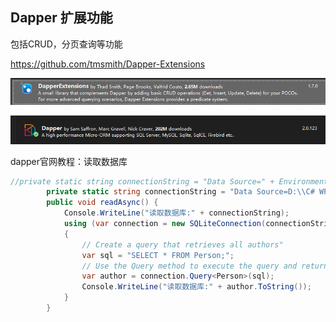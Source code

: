 ## Dapper 扩展功能

包括CRUD，分页查询等功能

https://github.com/tmsmith/Dapper-Extensions

![image-20230213201618107](dapper%E5%88%86%E9%A1%B5%E6%9F%A5%E8%AF%A2%E6%A1%88%E4%BE%8B2.assets/image-20230213201618107.png)

![image-20230213201636454](dapper%E5%88%86%E9%A1%B5%E6%9F%A5%E8%AF%A2%E6%A1%88%E4%BE%8B2.assets/image-20230213201636454.png)

dapper官网教程：读取数据库

```c#
//private static string connectionString = "Data Source=" + Environment.CurrentDirectory + "\\Recources\\sqlite3.db;";
        private static string connectionString = "Data Source=D:\\C# WPF\\WpfApp1\\WpfApp1\\bin\\Debug\\Recources\\sqlite3.db";
        public void readAsync() {
            Console.WriteLine("读取数据库:" + connectionString);
            using (var connection = new SQLiteConnection(connectionString))
            {
                // Create a query that retrieves all authors"    
                var sql = "SELECT * FROM Person;";
                // Use the Query method to execute the query and return the first author
                var author = connection.Query<Person>(sql);
                Console.WriteLine("读取数据库:" + author.ToString());
            }
        }
```

